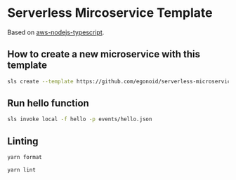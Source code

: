 # Serverless Mircoservice Template

Based on [aws-nodejs-typescript](https://github.com/serverless/serverless/tree/master/lib/plugins/create/templates/aws-nodejs-typescript).

## How to create a new microservice with this template

```bash
sls create --template https://github.com/egonoid/serverless-microservice-template
```

## Run hello function

```bash
sls invoke local -f hello -p events/hello.json
```

## Linting

```bash
yarn format
```

```bash
yarn lint
```
